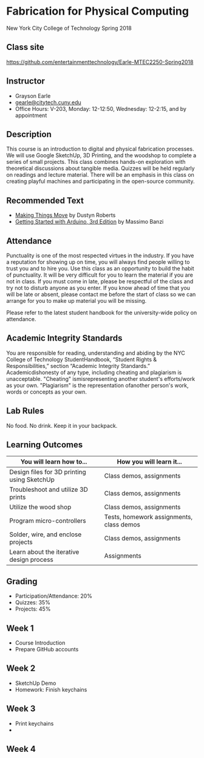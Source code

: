 # Fabrication for Physical Computing
New York City College of Technology Spring 2018

## Class site
https://github.com/entertainmenttechnology/Earle-MTEC2250-Spring2018

## Instructor
+ Grayson Earle
+ gearle@citytech.cuny.edu
+ Office Hours: V-203, Monday: 12-12:50, Wednesday: 12-2:15, and by appointment

## Description
This course is an introduction to digital and physical fabrication processes. We will use Google SketchUp, 3D Printing, and the woodshop to complete a series of small projects. This class combines hands-on exploration with theoretical discussions about tangible media. Quizzes will be held regularly on readings and lecture material. There will be an emphasis in this class on creating playful machines and participating in the open-source community.

## Recommended Text
+ [Making Things Move](https://books.google.com/books/about/Making_Things_Move_DIY_Mechanisms_for_In.html?id=L71QLEHYE0sC) by Dustyn Roberts 
+ [Getting Started with Arduino, 3rd Edition](https://www.amazon.com/Getting-Started-Arduino-Massimo-Banzi/dp/1449309879) by Massimo Banzi

## Attendance
Punctuality is one of the most respected virtues in the industry. If you have a reputation for showing up on time, you will always find people willing to trust you and to hire you. Use this class as an opportunity to build the habit of punctuality. It will be very difficult for you to learn the material if you are not in class. If you must come in late, please be respectful of the class and try not to disturb anyone as you enter. If you know ahead of time that you will be late or absent, please contact me before the start of class so we can arrange for you to make up material you will be missing.

Please refer to the latest student handbook for the university-wide policy on attendance.

## Academic Integrity Standards
You are responsible for reading, understanding and abiding by the NYC College of Technology StudentHandbook, “Student Rights & Responsibilities,” section “Academic Integrity Standards.” Academicdishonesty of any type, including cheating and plagiarism is unacceptable. "Cheating" ismisrepresenting another student's efforts/work as your own. "Plagiarism" is the representation ofanother person's work, words or concepts as your own.

## Lab Rules
No food. No drink. Keep it in your backpack.

## Learning Outcomes
| You will learn how to... | How you will learn it... |
|--------------------------|--------------------------|
| Design files for 3D printing using SketchUp | Class demos, assignments |
| Troubleshoot and utilize 3D prints | Class demos, assignments |
| Utilize the wood shop | Class demos, assignments |
| Program micro-controllers | Tests, homework assignments, class demos |
| Solder, wire, and enclose projects | Class demos, assignments |
| Learn about the iterative design process | Assignments |

## Grading
+ Participation/Attendance: 20%
+ Quizzes: 35%
+ Projects: 45%

## Week 1
+ Course Introduction
+ Prepare GitHub accounts

## Week 2
+ SketchUp Demo
+ Homework: Finish keychains

## Week 3
+ Print keychains
+ 

## Week 4






